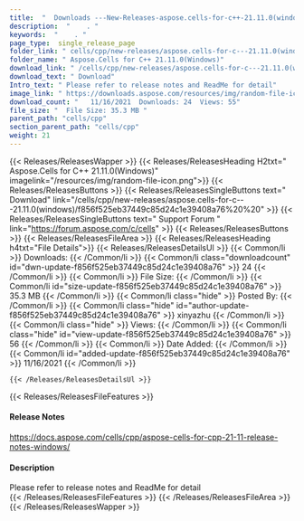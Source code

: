 ```yaml
---
title:  "  Downloads ---New-Releases-aspose.cells-for-c++-21.11.0(windows) . " 
description:  "    . " 
keywords:  "    . " 
page_type:  single_release_page
folder_link: " cells/cpp/new-releases/aspose.cells-for-c---21.11.0(windows)/"
folder_name: " Aspose.Cells for C++ 21.11.0(Windows)"
download_link: " /cells/cpp/new-releases/aspose.cells-for-c---21.11.0(windows)/f856f525eb37449c85d24c1e39408a76"
download_text: " Download"
Intro_text: " Please refer to release notes and ReadMe for detail"
image_link: " https://downloads.aspose.com/resources/img/random-file-icon.png"
download_count: "   11/16/2021  Downloads: 24  Views: 55"
file_size: "  File Size: 35.3 MB "
parent_path: "cells/cpp"
section_parent_path: "cells/cpp"
weight: 21 
---
```


{{< Releases/ReleasesWapper >}}
  {{< Releases/ReleasesHeading H2txt=" Aspose.Cells for C++ 21.11.0(Windows)" imagelink="/resources/img/random-file-icon.png">}}
  {{< Releases/ReleasesButtons >}}
    {{< Releases/ReleasesSingleButtons text=" Download" link="/cells/cpp/new-releases/aspose.cells-for-c---21.11.0(windows)/f856f525eb37449c85d24c1e39408a76%20%20" >}}
    {{< Releases/ReleasesSingleButtons text=" Support Forum " link="https://forum.aspose.com/c/cells" >}}
  {{< Releases/ReleasesButtons >}}
  {{< Releases/ReleasesFileArea >}}
    {{< Releases/ReleasesHeading h4txt="File Details">}}
    {{< Releases/ReleasesDetailsUl >}}
            {{< Common/li  >}} Downloads: {{< /Common/li >}} 
      {{< Common/li class="downloadcount" id="dwn-update-f856f525eb37449c85d24c1e39408a76" >}} 24 {{< /Common/li >}} 
      {{< Common/li  >}} File Size: {{< /Common/li >}} 
      {{< Common/li id="size-update-f856f525eb37449c85d24c1e39408a76" >}} 35.3 MB {{< /Common/li >}} 
      {{< Common/li  class="hide" >}} Posted By: {{< /Common/li >}} 
      {{< Common/li class="hide" id="author-update-f856f525eb37449c85d24c1e39408a76" >}} xinyazhu {{< /Common/li >}} 
      {{< Common/li class="hide"  >}} Views: {{< /Common/li >}} 
      {{< Common/li class="hide" id="view-update-f856f525eb37449c85d24c1e39408a76" >}} 56 {{< /Common/li >}} 
      {{< Common/li  >}} Date Added: {{< /Common/li >}} 
      {{< Common/li id="added-update-f856f525eb37449c85d24c1e39408a76" >}} 11/16/2021 {{< /Common/li >}} 

    {{< /Releases/ReleasesDetailsUl >}}

  {{< Releases/ReleasesFileFeatures >}}
      <h4>Release Notes</h4><div><a href="https://docs.aspose.com/cells/cpp/aspose-cells-for-cpp-21-11-release-notes-windows/">https://docs.aspose.com/cells/cpp/aspose-cells-for-cpp-21-11-release-notes-windows/</a></div><h4>Description</h4><div class="HTMLDescription">Please refer to release notes and ReadMe for detail</div>
  {{< /Releases/ReleasesFileFeatures >}}
 {{< /Releases/ReleasesFileArea >}}
{{< /Releases/ReleasesWapper >}}


